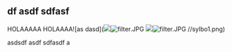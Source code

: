 ## df asdf sdfasf

HOLAAAAA HOLAAAA![as dasd](![]({{site.baseurl}}/filter.JPG)![filter.JPG]({{site.baseurl}}/filter.JPG)
![]({{site.baseurl}}/images/filter.JPG)![filter.JPG]({{site.baseurl}}/images/filter.JPG)
//sylbo1.png)

 asdsdf asdf sdfasdf  a
 
 
